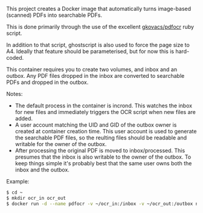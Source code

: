 This project creates a Docker image that automatically turns image-based 
(scanned) PDFs into searchable PDFs.

This is done primarily through the use of the excellent [gkovacs/pdfocr][1] ruby
script.

In addition to that script, ghostscript is also used to force the
page size to A4. Ideally that feature should be parameterised, but for now this
is hard-coded.

[1]: https://github.com/gkovacs/pdfocr

This container requires you to create two volumes, and inbox and an outbox. Any
PDF files dropped in the inbox are converted to searchable PDFs and dropped in
the outbox.

Notes:

* The default process in the container is incrond. This watches the inbox
for new files and immediately triggers the OCR script when new files are
added.
* A user account matching the UID and GID of the outbox owner is created at
container creation time. This user account is used to generate the
searchable PDF files, so the reulting files should be readable and
writable for the owner of the outbox.
* After processing the original PDF is moved to inbox/processed.
This presumes that the inbox is also writable to the owner of the
outbox. To keep things simple it's probably best that the same user owns
both the inbox and the outbox.

Example:
```bash
$ cd ~
$ mkdir ocr_in ocr_out
$ docker run -d --name pdfocr -v ~/ocr_in:/inbox -v ~/ocr_out:/outbox netservers/pdfocr
```
